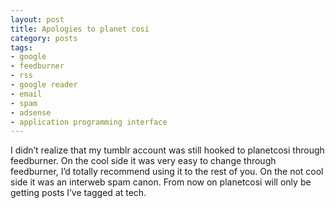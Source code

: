 ```yaml
---
layout: post
title: Apologies to planet cosi
category: posts
tags:
- google
- feedburner
- rss
- google reader
- email
- spam
- adsense
- application programming interface
---
```

<p>I didn&#8217;t realize that my tumblr account was still hooked to planetcosi through feedburner. On the cool side it was very easy to change through feedburner, I&#8217;d totally recommend using it to the rest of you. On the not cool side it was an interweb spam canon. From now on planetcosi will only be getting posts I&#8217;ve tagged at tech.</p>
